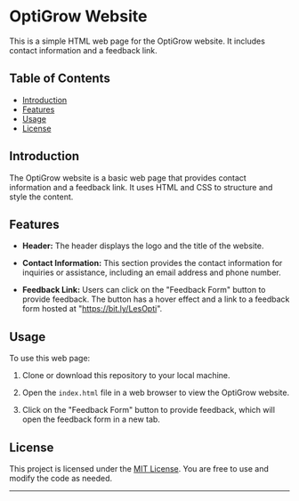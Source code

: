 # OptiGrow Website

This is a simple HTML web page for the OptiGrow website. It includes contact information and a feedback link.

## Table of Contents
- [Introduction](#introduction)
- [Features](#features)
- [Usage](#usage)
- [License](#license)

## Introduction

The OptiGrow website is a basic web page that provides contact information and a feedback link. It uses HTML and CSS to structure and style the content.

## Features

- **Header:** The header displays the logo and the title of the website.

- **Contact Information:** This section provides the contact information for inquiries or assistance, including an email address and phone number.

- **Feedback Link:** Users can click on the "Feedback Form" button to provide feedback. The button has a hover effect and a link to a feedback form hosted at "https://bit.ly/LesOpti".

## Usage

To use this web page:

1. Clone or download this repository to your local machine.

2. Open the `index.html` file in a web browser to view the OptiGrow website.

3. Click on the "Feedback Form" button to provide feedback, which will open the feedback form in a new tab.

## License

This project is licensed under the [MIT License](LICENSE). You are free to use and modify the code as needed.

---
